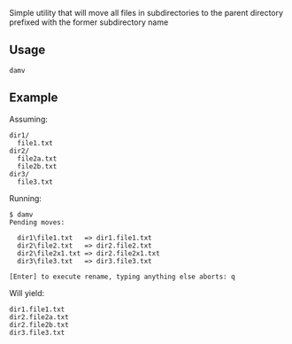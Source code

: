 Simple utility that will move all files in subdirectories to the parent directory prefixed with the former subdirectory name

## Usage

`damv`

## Example
Assuming:
```
dir1/
  file1.txt
dir2/
  file2a.txt
  file2b.txt
dir3/
  file3.txt
```

Running:
```
$ damv
Pending moves:

  dir1\file1.txt   => dir1.file1.txt
  dir2\file2.txt   => dir2.file2.txt
  dir2\file2x1.txt => dir2.file2x1.txt
  dir3\file3.txt   => dir3.file3.txt

[Enter] to execute rename, typing anything else aborts: q
```

Will yield:
```
dir1.file1.txt
dir2.file2a.txt
dir2.file2b.txt
dir3.file3.txt
```